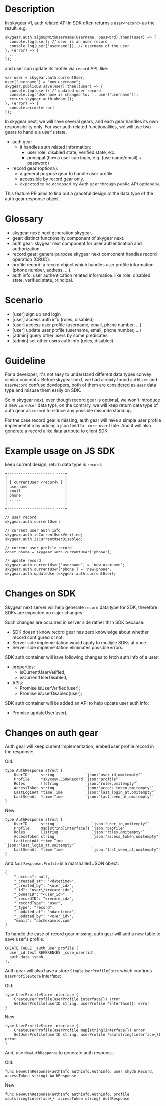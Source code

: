 # Description

In skygear v1, auth related API in SDK often returns a `user<record>` as the result. e.g.

```
skygear.auth.signupWithUsername(username, password).then((user) => {
  console.log(user); // user is an user record
  console.log(user["username"]); // username of the user
}, (error) => {
  ...
});
```

and user can update its profile via `record` API, like:

```
var user = skygear.auth.currentUser;
user["username"] = "new-username";
skygear.publicDB.save(user).then((user) => {
  console.log(user); // updated user record
  console.log('Username is changed to: ', user["username"]);
  return skygear.auth.whoami();
}, (error) => {
  console.error(error);
});
```

In skygear next, we will have several gears, and each gear handles its own responsibility only. For user auth related functionalities, we will use two gears to handle a user's state.

- auth gear
    - it handles auth related information:
        - user role, disabled state, verified state, etc.
        - principal (how a user can login, e.g. (username/email) + password)
- record gear (optional).
    - a general purpose gear to handle user profile.
    - accessible by record gear only.
    - expected to be accessed by Auth gear through public API optionally.

This feature PR aims to find out a graceful design of the data type of the auth gear response object.

# Glossary

- skygear next: next generation skygear.
- gear: distinct functionality component of skygear next.
- auth gear: skygear next component for user authentication and authorization.
- record gear: general purpose skygear next component handles record operation (CRUD).
- profile record: a record object which handles user profile information (phone number, address, ...).
- auth info: user authentication related information, like role, disabled state, verified state, principal.


# Scenario

- [user] sign up and login
- [user] access auth info (roles, disabled)
- [user] access user profile (username, email, phone number, ...)
- [user] update user profile (username, email, phone number, ...)
- [admin] query other users by some predicates
- [admin] set other users auth info (roles, disabled)

# Guideline

For a developer, it's not easy to understand different data types convey similar concepts. Before skygear next, we had already found `authUser` and `UserRecord` confuse developers, both of them are considered as `user` data type and misuse them easily on SDK.

So in skygear next, even though record gear is optional, we won't introduce a new `coreUser` data type, on the contrary, we will keep return data type of auth gear as `record` to reduce any possible misunderstanding. 

For the case record gear is missing, auth gear will have a simple user profile implementatio by adding a json field to `_core_user` table. And it will also generate a record alike data arribute to client SDK.

# Example usage on JS SDK

keep current design, return data type is `record`.
      
```
+--------------------------+
|                          |
| [ currentUser <record> ] |
| username                 |
| email                    |
| phone                    |
| .....                    |
|                          |
+--------------------------+

// user record
skygear.auth.currentUser;

// current user auth info
skygear.auth.isCurrentUserVerified;
skygear.auth.isCurrentUserDisabled;

// current user profile record
const phone = skygear.auth.currentUser['phone'];

// update record
skygear.auth.currentUser['username'] = 'new-username';
skygear.auth.currentUser['phone'] = 'new-phone';
skygear.auth.updateUser(skygear.auth.currentUser);
```

# Changes on SDK

Skygear next server will help generate `record` data type for SDK, therefore SDKs are expected no major changes.

Such changes are occurred in server side rather than SDK because:

- SDK doesn't know record gear has zero knowledge about whether record configured or not.
- Server side implementation would apply to multiple SDKs at once.
- Server side implementation eliminates possible errors.

SDK auth container will have following changes to fetch auth info of a user:

- properties:
    - isCurrentUserVerified;
    - isCurrentUserDisabled;
- APIs:
    - Promise<Boolean> isUserVerified(user<userRecord>);
    - Promise<Boolean> isUserDisabled(user<userRecord>);

SDK auth container will be added an API to help update user auth info:

- Promise<record> updateUser(user<record>);

# Changes on auth gear

Auth gear will keep current implementation, embed user profile record in the response:

Old:

```
type AuthResponse struct {
	UserID      string              `json:"user_id,omitempty"`
	Profile     *skyconv.JSONRecord `json:"profile"`
	Roles       []string            `json:"roles,omitempty"`
	AccessToken string              `json:"access_token,omitempty"`
	LastLoginAt *time.Time          `json:"last_login_at,omitempty"`
	LastSeenAt  *time.Time          `json:"last_seen_at,omitempty"`
}
```

New:

```
type AuthResponse struct {
	UserID      string                 `json:"user_id,omitempty"`
	Profile     map[string]interface{} `json:"profile"`
	Roles       []string               `json:"roles,omitempty"`
	AccessToken string                 `json:"access_token,omitempty"`
	LastLoginAt *time.Time             `json:"last_login_at,omitempty"`
	LastSeenAt  *time.Time             `json:"last_seen_at,omitempty"`
}
```

And `AuthResponse.Profile` is a marshalled JSON object:

```
{
    "_access": null,
    "_created_at": "<datetime>",
    "_created_by": "<user_id>",
    "_id": "user\/<record_id>",
    "_ownerID": "<user_id>",
    "_recordID": "<record_id>",
    "_recordType": "user",
    "_type": "record",
    "_updated_at": "<datetime>",
    "_updated_by": "<user_id>",
    "email": "abc@example.com"
}
```

To handle the case of record gear missing, auth gear will add a new table to save user's profile.

```
CREATE TABLE _auth_user_profile (
  user_id text REFERENCES _core_user(id),
  auth_data jsonb,
);
```

Auth gear will also have a store `SimpleUserProfileStore` which confirms `UserProfileStore` interface:

Old:
```
type UserProfileStore interface {
	CreateUserProfile(userProfile interface{}) error
	GetUserProfile(userID string, userProfile *interface{}) error
}
```

New:
```
type UserProfileStore interface {
	CreateUserProfile(userProfile map[string]interface{}) error
	GetUserProfile(userID string, userProfile *map[string]interface{}) error
}
```

And, use `NewAuthResponse` to generate auth response,

Old:

```
func NewAuthResponse(authInfo authinfo.AuthInfo, user skydb.Record, accessToken string) AuthResponse
```

New:

```
func NewAuthResponse(authInfo authinfo.AuthInfo, profile map[string]interface{}, accessToken string) AuthResponse
```